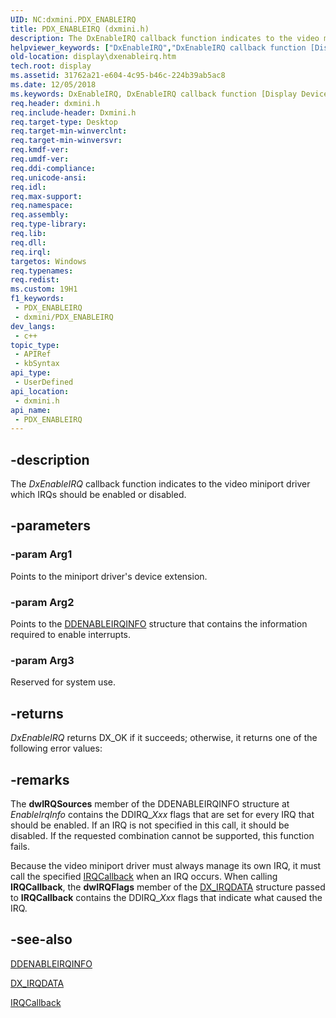 ```yaml
---
UID: NC:dxmini.PDX_ENABLEIRQ
title: PDX_ENABLEIRQ (dxmini.h)
description: The DxEnableIRQ callback function indicates to the video miniport driver which IRQs should be enabled or disabled.
helpviewer_keywords: ["DxEnableIRQ","DxEnableIRQ callback function [Display Devices]","PDX_ENABLEIRQ","PDX_ENABLEIRQ callback","VideoMiniPort_DxApiFunctions_9ef73159-8915-4534-881d-3dcdb9c13369.xml","display.dxenableirq","dxmini/DxEnableIRQ"]
old-location: display\dxenableirq.htm
tech.root: display
ms.assetid: 31762a21-e604-4c95-b46c-224b39ab5ac8
ms.date: 12/05/2018
ms.keywords: DxEnableIRQ, DxEnableIRQ callback function [Display Devices], PDX_ENABLEIRQ, PDX_ENABLEIRQ callback, VideoMiniPort_DxApiFunctions_9ef73159-8915-4534-881d-3dcdb9c13369.xml, display.dxenableirq, dxmini/DxEnableIRQ
req.header: dxmini.h
req.include-header: Dxmini.h
req.target-type: Desktop
req.target-min-winverclnt: 
req.target-min-winversvr: 
req.kmdf-ver: 
req.umdf-ver: 
req.ddi-compliance: 
req.unicode-ansi: 
req.idl: 
req.max-support: 
req.namespace: 
req.assembly: 
req.type-library: 
req.lib: 
req.dll: 
req.irql: 
targetos: Windows
req.typenames: 
req.redist: 
ms.custom: 19H1
f1_keywords:
 - PDX_ENABLEIRQ
 - dxmini/PDX_ENABLEIRQ
dev_langs:
 - c++
topic_type:
 - APIRef
 - kbSyntax
api_type:
 - UserDefined
api_location:
 - dxmini.h
api_name:
 - PDX_ENABLEIRQ
---
```


## -description

The <i>DxEnableIRQ</i> callback function indicates to the video miniport driver which IRQs should be enabled or disabled.

## -parameters

### -param Arg1

Points to the miniport driver's device extension.

### -param Arg2

Points to the <a href="/windows/desktop/api/dxmini/ns-dxmini-ddenableirqinfo">DDENABLEIRQINFO</a> structure that contains the information required to enable interrupts.

### -param Arg3

Reserved for system use.

## -returns

<i>DxEnableIRQ</i> returns DX_OK if it succeeds; otherwise, it returns one of the following error values:

## -remarks

The <b>dwIRQSources</b> member of the DDENABLEIRQINFO structure at <i>EnableIrqInfo</i> contains the DDIRQ_<i>Xxx</i> flags that are set for every IRQ that should be enabled. If an IRQ is not specified in this call, it should be disabled. If the requested combination cannot be supported, this function fails. 

Because the video miniport driver must always manage its own IRQ, it must call the specified <a href="/windows/desktop/api/dxmini/nc-dxmini-pdx_irqcallback">IRQCallback</a> when an IRQ occurs. When calling <b>IRQCallback</b>, the <b>dwIRQFlags</b> member of the <a href="/windows/desktop/api/dxmini/ns-dxmini-dx_irqdata">DX_IRQDATA</a> structure passed to <b>IRQCallback</b> contains the DDIRQ_<i>Xxx</i> flags that indicate what caused the IRQ.

## -see-also

<a href="/windows/desktop/api/dxmini/ns-dxmini-ddenableirqinfo">DDENABLEIRQINFO</a>



<a href="/windows/desktop/api/dxmini/ns-dxmini-dx_irqdata">DX_IRQDATA</a>



<a href="/windows/desktop/api/dxmini/nc-dxmini-pdx_irqcallback">IRQCallback</a>

